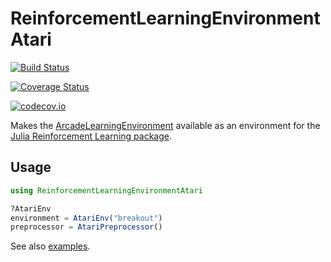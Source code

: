 # ReinforcementLearningEnvironmentAtari

[![Build Status](https://travis-ci.com/JuliaReinforcementLearning/ReinforcementLearningEnvironmentAtari.jl.svg?branch=master)](https://travis-ci.com/JuliaReinforcementLearning/ReinforcementLearningEnvironmentAtari.jl)

[![Coverage Status](https://coveralls.io/repos/JuliaReinforcementLearning/ReinforcementLearningEnvironmentAtari.jl/badge.svg?branch=master&service=github)](https://coveralls.io/github/JuliaReinforcementLearning/ReinforcementLearningEnvironmentAtari.jl?branch=master)

[![codecov.io](http://codecov.io/github/JuliaReinforcementLearning/ReinforcementLearningEnvironmentAtari.jl/coverage.svg?branch=master)](http://codecov.io/github/JuliaReinforcementLearning/ReinforcementLearningEnvironmentAtari.jl?branch=master)

Makes the [ArcadeLearningEnvironment](https://github.com/JuliaReinforcementLearning/ArcadeLearningEnvironment.jl) available as an environment for the [Julia Reinforcement Learning package](https://github.com/JuliaReinforcementLearning/ReinforcementLearning.jl).

## Usage

```julia
using ReinforcementLearningEnvironmentAtari

?AtariEnv
environment = AtariEnv("breakout")
preprocessor = AtariPreprocessor()
```

See also [examples](examples).


